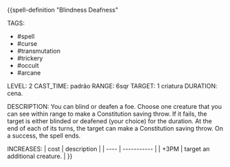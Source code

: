 {{spell-definition "Blindness Deafness"

TAGS:
- #spell
- #curse
- #transmutation
- #trickery
- #occult
- #arcane

LEVEL: 2
CAST_TIME: padrão
RANGE: 6sqr
TARGET: 1 criatura
DURATION: cena.

DESCRIPTION:
You can blind or deafen a foe. Choose one creature that you can see within range to make a Constitution saving throw. If it fails, the target is either blinded or deafened (your choice) for the duration. At the end of each of its turns, the target can make a Constitution saving throw. On a success, the spell ends. 

INCREASES:
| cost | description |
| ---- | ----------- |
| +3PM | target an additional creature. |
}}

